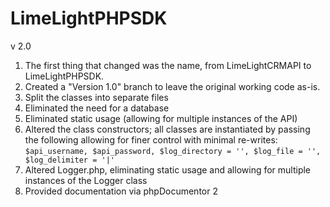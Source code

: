 LimeLightPHPSDK
===============

v 2.0
1. The first thing that changed was the name, from LimeLightCRMAPI to LimeLightPHPSDK.
2. Created a "Version 1.0" branch to leave the original working code as-is.
3. Split the classes into separate files
4. Eliminated the need for a database
5. Eliminated static usage (allowing for multiple instances of the API)
6. Altered the class constructors; all classes are instantiated by passing the following allowing for finer control with minimal re-writes:
   `$api_username, $api_password, $log_directory = '', $log_file = '', $log_delimiter = '|'`
7. Altered Logger.php, eliminating static usage and allowing for multiple instances of the Logger class
8. Provided documentation via phpDocumentor 2
